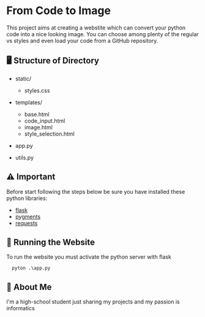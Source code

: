 
# From Code to Image

This project aims at creating a webstite which can convert your python code into a nice looking image. You can choose among plenty of the regular vs styles and even load your code from a GitHub repository. 




## 🖥️ Structure of Directory

- static/
    - styles.css

- templates/
    - base.html
    - code_input.html
    - image.html
    - style_selection.html
- app.py
- utils.py


## ⚠️ Important
Before start following the steps below be sure you have installed these python libraries:
- [flask](https://stackoverflow.com/questions/17917254/how-to-install-flask-on-windows)
- [pygments](https://blog.finxter.com/how-to-install-pygments-in-python/#:~:text=Open%20your%20Linux%20terminal%20or%20shell%20Type%20%E2%80%9C,is%20now%20installed%20on%20your%20Linux%20operating%20system.)
- [requests](https://www.geeksforgeeks.org/how-to-install-requests-in-python-for-windows-linux-mac/)


## 🔋 Running the Website

To run the website you must activate the python server with flask

```terminal
  pyton .\app.py
```


## 🚀 About Me
I'm a high-school student just sharing my projects and my passion is informatics
